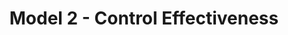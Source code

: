 ---
layout: chapter
title: Model 2 - Control Effectiveness
description: ""
status: stub
is_section: true
---